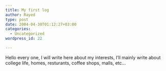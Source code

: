 ```yaml
---
title: My first log
author: Rayed
type: post
date: 2004-04-30T01:12:27+03:00
categories:
  - Uncategorized
wordpress_id: 22

---
```

<div style="clear:both;"></div>
<p>Hello every one, I will write here about my interests, I&#8217;ll mainly write about college life, homes, resturants, coffee shops, malls, etc&#8230;</p>
<div style="clear:both; padding-bottom: 0.25em;"></div>
